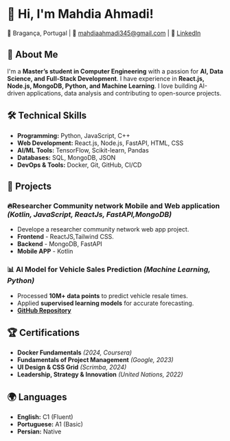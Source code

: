 # 👋 Hi, I'm Mahdia Ahmadi!

📍 Bragança, Portugal | 📧 mahdiaahmadi345@gmail.com | 🔗 [LinkedIn](www.linkedin.com/in/mahdiaahmadi)

## 🚀 About Me

I'm a **Master’s student in Computer Engineering** with a passion for **AI, Data Science, and Full-Stack Development**. I have experience in **React.js, Node.js, MongoDB, Python, and Machine Learning**. I love building AI-driven applications, data analysis and contributing to open-source projects.

## 🛠 Technical Skills

- **Programming:** Python, JavaScript, C++
- **Web Development:**  React.js, Node.js, FastAPI, HTML, CSS
- **AI/ML Tools:** TensorFlow, Scikit-learn, Pandas
- **Databases:** SQL, MongoDB, JSON
- **DevOps & Tools:** Docker, Git, GitHub, CI/CD

## 📂 Projects

### 🔥Researcher Community network Mobile and Web application *(Kotlin, JavaScript, ReactJs, FastAPI,MongoDB)*
- Develope a researcher community network web app project.
- **Frontend** - ReactJS,Tailwind CSS.
- **Backend** - MongoDB, FastAPI
- **Mobile APP** - Kotlin  

### 📊 AI Model for Vehicle Sales Prediction *(Machine Learning, Python)*
- Processed **10M+ data points** to predict vehicle resale times.
- Applied **supervised learning models** for accurate forecasting.
- **[GitHub Repository](#)**

## 🏆 Certifications

- **Docker Fundamentals** *(2024, Coursera)*
- **Fundamentals of Project Management** *(Google, 2023)*
- **UI Design & CSS Grid** *(Scrimba, 2024)*
- **Leadership, Strategy & Innovation** *(United Nations, 2022)*

## 🌍 Languages

- **English:** C1 (Fluent)
- **Portuguese:** A1 (Basic)
- **Persian:** Native





